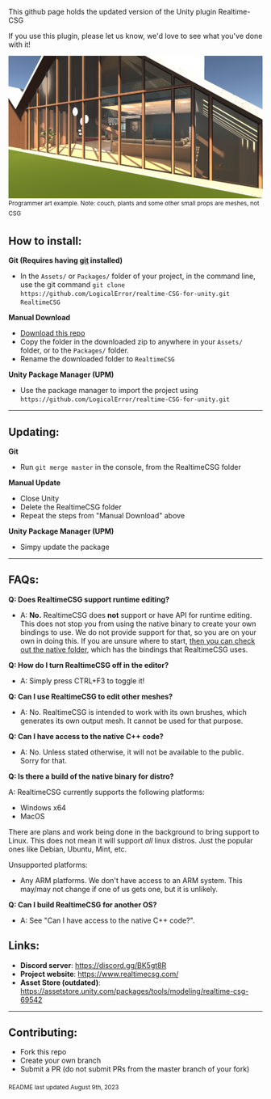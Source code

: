 This github page holds the updated version of the Unity plugin Realtime-CSG

If you use this plugin, please let us know, we'd love to see what you've done with it!

![Example](Readme/Images/house_view.png)
<sup>Programmer art example. Note: couch, plants and some other small props are meshes, not CSG</sup>


**How to install**:
---
**Git (Requires having [git](https://git-scm.com/) installed)**

* In the `Assets/` or `Packages/` folder of your project, in the command line, use the git command `git clone https://github.com/LogicalError/realtime-CSG-for-unity.git RealtimeCSG`

**Manual Download**

* [Download this repo](https://github.com/LogicalError/realtime-CSG-for-unity/archive/refs/heads/master.zip)
* Copy the folder in the downloaded zip to anywhere in your `Assets/` folder, or to the `Packages/` folder.
* Rename the downloaded folder to `RealtimeCSG`

**Unity Package Manager (UPM)**

* Use the package manager to import the project using `https://github.com/LogicalError/realtime-CSG-for-unity.git`

---

**Updating:**
---
**Git**

* Run `git merge master` in the console, from the RealtimeCSG folder

**Manual Update**
* Close Unity
* Delete the RealtimeCSG folder
* Repeat the steps from "Manual Download" above

**Unity Package Manager (UPM)**
* Simpy update the package

---

**FAQs:**
---

**Q: Does RealtimeCSG support runtime editing?**

  * A: **No.** RealtimeCSG does **not** support or have API for runtime editing. This does not stop you from using the native binary to create your own bindings to use. We do not provide support for that, so you are on your own in doing this. If you are unsure where to start, [then you can check out the native folder](https://github.com/LogicalError/realtime-CSG-for-unity/tree/master/Plugins/Editor/Scripts/Control/Bindings), which has the bindings that RealtimeCSG uses.

**Q: How do I turn RealtimeCSG off in the editor?**

  * A: Simply press CTRL+F3 to toggle it!

**Q: Can I use RealtimeCSG to edit other meshes?**

  * A: No. RealtimeCSG is intended to work with its own brushes, which generates its own output mesh. It cannot be used for that purpose.

**Q: Can I have access to the native C++ code?**

  * A: No. Unless stated otherwise, it will not be available to the public. Sorry for that.

**Q: Is there a build of the native binary for <x> distro?**

A: RealtimeCSG currently supports the following platforms:
  - Windows x64
  - MacOS

  There are plans and work being done in the background to bring support to Linux. This does not mean it will support *all* linux distros. Just the popular ones like Debian, Ubuntu, Mint, etc.

  Unsupported platforms:
  - Any ARM platforms. We don't have access to an ARM system. This may/may not change if one of us gets one, but it is unlikely.

**Q: Can I build RealtimeCSG for another OS?**

  * A: See "Can I have access to the native C++ code?".

**Links:**
---

* **Discord server**: https://discord.gg/BK5gt8R
* **Project website**: https://www.realtimecsg.com/
* **Asset Store (outdated)**: https://assetstore.unity.com/packages/tools/modeling/realtime-csg-69542

---

**Contributing:**
---

* Fork this repo
* Create your own branch
* Submit a PR (do not submit PRs from the master branch of your fork)

<sub>README last updated August 9th, 2023</sub>
